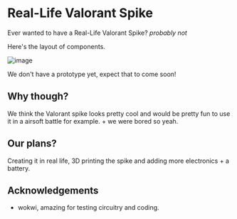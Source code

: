 # Real-Life Valorant Spike

Ever wanted to have a Real-Life Valorant Spike? *probably not*

Here's the layout of components.

![image](https://github.com/user-attachments/assets/aa7a736f-b600-417a-af24-e23c1cae74b8)

We don't have a prototype yet, expect that to come soon!

## Why though?
 We think the Valorant spike looks pretty cool and would be pretty fun to use it in a airsoft battle for example. + we were bored so yeah.

## Our plans?
Creating it in real life, 3D printing the spike and adding more electronics + a battery.


## Acknowledgements

- wokwi, amazing for testing circuitry and coding.

